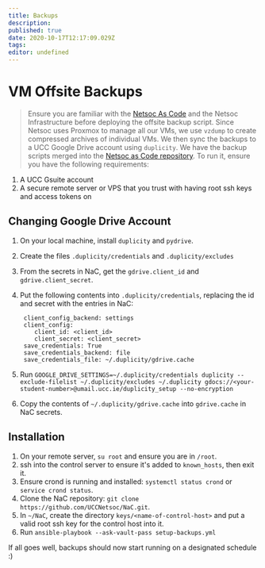 ```yaml
---
title: Backups
description: 
published: true
date: 2020-10-17T12:17:09.029Z
tags: 
editor: undefined
---
```


# VM Offsite Backups

> Ensure you are familiar with the [Netsoc As Code](/sysadmin/netsoc-as-code) and the Netsoc Infrastructure before deploying the offsite backup script.
Since Netsoc uses Proxmox to manage all our VMs, we use `vzdump` to create compressed archives of individual VMs. We then sync the backups to a UCC Google Drive account using `duplicity`.
We have the backup scripts merged into the [Netsoc as Code repository](https://github.com/UCCNetsoc/NaC). 
To run it, ensure you have the following requirements:

1. A UCC Gsuite account
1. A secure remote server or VPS that you trust with having root ssh keys and access tokens on

## Changing Google Drive Account
1. On your local machine, install `duplicity` and `pydrive`.
1. Create the files `.duplicity/credentials` and `.duplicity/excludes`
1. From the secrets in NaC, get the `gdrive.client_id` and `gdrive.client_secret`.
1. Put the following contents into `.duplicity/credentials`, replacing the id and secret with the entries in NaC: 

        client_config_backend: settings
        client_config:
           client_id: <client_id>
           client_secret: <client_secret>
        save_credentials: True
        save_credentials_backend: file
        save_credentials_file: ~/.duplicity/gdrive.cache

1. Run `GOOGLE_DRIVE_SETTINGS=~/.duplicity/credentials duplicity --exclude-filelist ~/.duplicity/excludes ~/.duplicity gdocs://<your-student-number>@umail.ucc.ie/duplicity_setup --no-encryption`
1. Copy the contents of `~/.duplicity/gdrive.cache` into `gdrive.cache` in NaC secrets.


## Installation

1. On your remote server, `su root` and ensure you are in `/root`.
1. ssh into the control server to ensure it's added to `known_hosts`, then exit it.
1. Ensure crond is running and installed: `systemctl status crond` or `service crond status`.
1. Clone the NaC repository: `git clone https://github.com/UCCNetsoc/NaC.git`.
1. In `~/NaC`, create the directory `keys/<name-of-control-host>` and put a valid root ssh key for the control host into it. 
1. Run `ansible-playbook --ask-vault-pass setup-backups.yml`

If all goes well, backups should now start running on a designated schedule :)
